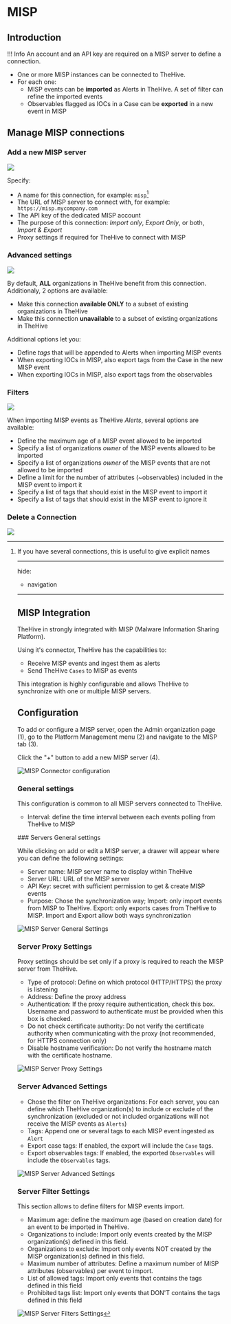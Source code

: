 # MISP

## Introduction

!!! Info
    An account and an API key are required on a MISP server to define a connection.

* One or more MISP instances can be connected to TheHive.
* For each one:
  * MISP events can be **imported** as Alerts in TheHive. A set of filter can refine the imported events
  * Observables flagged as IOCs in a Case can be **exported** in a new event in MISP


## Manage MISP connections

### Add a new MISP server

![](../images/administration-guides/platform-management-misp-1.png)

Specify:

* A name for this connection, for example: `misp`[^1]
* The URL of MISP server to connect with, for example: ` https://misp.mycompany.com` 
* The API key of the dedicated MISP account
* The purpose of this connection: *Import only*, *Export Only*, or both, *Import & Export*
* Proxy settings if required for TheHive to connect with MISP


### Advanced settings

![](../images/administration-guides/platform-management-misp-2.png)

By default, **ALL** organizations in TheHive benefit from this connection.
Additionaly, 2 options are available:

* Make this connection **available ONLY** to a subset of existing organizations in TheHive
* Make this connection **unavailable** to a subset of existing organizations in TheHive

Additional options let you:

* Define *tags* that will be appended to Alerts when importing MISP events
* When exporting IOCs in MISP, also export tags from the Case in the new MISP event
* When exporting IOCs in MISP, also export tags from the observables


### Filters

![](../images/administration-guides/platform-management-misp-3.png)

When importing MISP events as TheHive *Alerts*, several options are available:

* Define the maximum age of a MISP event allowed to be imported
* Specify a list of organizations *owner* of the MISP events allowed to be imported
* Specify a list of organizations *owner* of the MISP events that are not allowed to be imported
* Define a limit for the number of attributes (~observables) included in the MISP event to import it
* Specify a list of tags that should exist in the MISP event to import it
* Specify a list of tags that should exist in the MISP event to ignore it

### Delete a Connection

![](../images/administration-guides/platform-management-misp-4.png)

[^1]:
    If you have several connections, this is useful to give explicit names

    ---
    hide:
      - navigation
    ---
    
    # MISP Integration
    
    TheHive in strongly integrated with MISP (Malware Information Sharing Platform).
    
    Using it's connector, TheHive has the capabilities to:
    
    - Receive MISP events and ingest them as alerts
    - Send TheHive `Cases` to MISP as events
    
    This integration is highly configurable and allows TheHive to synchronize with one or multiple MISP servers.
    
    ## Configuration
    
    To add or configure a MISP server, open the Admin organization page (1), go to the Platform Management menu (2) and navigate to the MISP tab (3).
    
    Click the "+" button to add a new MISP server (4).
    
    ![MISP Connector configuration](../images/how-to/misp/configure_misp.png)
    
    ### General settings
    
    This configuration is common to all MISP servers connected to TheHive.
    
    - Interval: define the time interval between each events polling from TheHive to MISP
    
    ### Servers General settings
    
    While clicking on add or edit a MISP server, a drawer will appear where you can define the following settings:
    
    - Server name: MISP server name to display within TheHive
    - Server URL: URL of the MISP server
    - API Key: secret with sufficient permission to get & create MISP events
    - Purpose: Chose the synchronization way; Import: only import events from MISP to TheHive. Export: only exports cases from TheHive to MISP. Import and Export allow both ways synchronization
    
    ![MISP Server General Settings](../images/how-to/misp/misp_general_settings.png)
    
    ### Server Proxy Settings
    
    Proxy settings should be set only if a proxy is required to reach the MISP server from TheHive.
    
    - Type of protocol: Define on which protocol (HTTP/HTTPS) the proxy is listening
    - Address: Define the proxy address
    - Authentication: If the proxy require authentication, check this box. Username and password to authenticate must be provided when this box is checked.
    - Do not check certificate authority: Do not verify the certificate authority when communicating with the proxy (not recommended, for HTTPS connection only)
    - Disable hostname verification: Do not verify the hostname match with the certificate hostname.
    
    ![MISP Server Proxy Settings](../images/how-to/misp/misp_proxy_settings.png)
    
    ### Server Advanced Settings
    
    - Chose the filter on TheHive organizations: For each server, you can define which TheHive organization(s) to include or exclude of the synchronization (excluded or not included organizations will not receive the MISP events as `Alerts`)
    - Tags: Append one or several tags to each MISP event ingested as `Alert` 
    - Export case tags: If enabled, the export will include the `Case` tags. 
    - Export observables tags: If enabled, the exported `Observables` will include the `Observables` tags.
    
    ![MISP Server Advanced Settings](../images/how-to/misp/misp_advanced_settings.png)
    
    ### Server Filter Settings
    
    This section allows to define filters for MISP events import. 
    
     - Maximum age: define the maximum age (based on creation date) for an event to be imported in TheHive.
     - Organizations to include: Import only events created by the MISP organization(s) defined in this field.
     - Organizations to exclude: Import only events NOT created by the MISP organization(s) defined in this field.
     - Maximum number of attributes: Define a maximum number of MISP attributes (observables) per event to import. 
     - List of allowed tags: Import only events that contains the tags defined in this field
     - Prohibited tags list: Import only events that DON'T contains the tags defined in this field
    
    ![MISP Server Filters Settings](../images/how-to/misp/misp_filter_settings.png)
